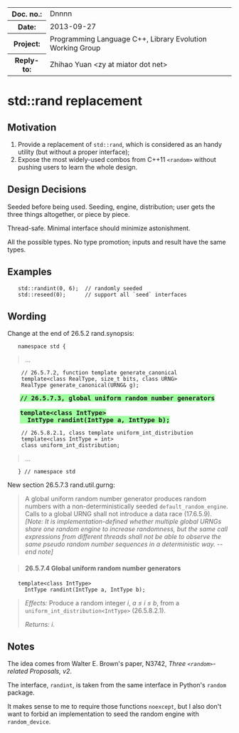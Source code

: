 <!-- maruku -o randint.html randint.md -->

<style type="text/css">
pre code { display: block; margin-left: 2em; }
div { display: block; margin-left: 2em; }
ins { text-decoration: none; font-weight: bold; background-color: #A0FFA0 }
del { text-decoration: line-through; background-color: #FFA0A0 }
</style>

<table><tbody>
<tr><th>Doc. no.:</th>	<td>Dnnnn</td></tr>
<tr><th>Date:</th>	<td>2013-09-27</td></tr>
<tr><th>Project:</th>	<td>Programming Language C++, Library Evolution Working Group</td></tr>
<tr><th>Reply-to:</th>	<td>Zhihao Yuan &lt;zy at miator dot net&gt;</td></tr>
</tbody></table>

# std::rand replacement

## Motivation

1. Provide a replacement of `std::rand`, which is considered as an handy
utility (but without a proper interface);
2. Expose the most widely-used combos from C++11 `<random>` without pushing
users to learn the whole design.

## Design Decisions

Seeded before being used.  Seeding, engine, distribution; user gets the three
things altogether, or piece by piece.

Thread-safe.  Minimal interface should minimize astonishment.

All the possible types.  No type promotion; inputs and result have the same
types.

## Examples

    std::randint(0, 6);  // randomly seeded
    std::reseed(0);      // support all `seed` interfaces

## Wording

Change at the end of 26.5.2 rand.synopsis:

    namespace std {
> ...

     // 26.5.7.2, function template generate_canonical
     template<class RealType, size_t bits, class URNG>
     RealType generate_canonical(URNG& g);

<div><ins>
<tt>// 26.5.7.3, global uniform random number generators</tt><br/>
<br/>
<tt>template&lt;class IntType&gt;</tt><br/>
<tt>&nbsp;&nbsp;IntType randint(IntType a, IntType b);</tt><br/>
</ins></div>

     // 26.5.8.2.1, class template uniform_int_distribution
     template<class IntType = int>
     class uniform_int_distribution;
> ...

    } // namespace std

New section 26.5.7.3 rand.util.gurng:

> A global uniform random number generator produces random numbers
> with a non-deterministically seeded `default_random_engine`.  Calls to
> a global URNG shall not introduce a data race (17.6.5.9).
> *\[Note: It is implementation-defined whether multiple global URNGs share
> one random engine to increase randomness, but the same call expressions
> from different threads shall not be able to observe the same pseudo random
> number sequences in a deterministic way.  --end note\]*


> #### 26.5.7.4 Global uniform random number generators

    template<class IntType>
      IntType randint(IntType a, IntType b);

> _Effects:_ Produce a random integer _i_, _a &le; i &le; b_, from
> a `uniform_int_distribution<IntType>` (26.5.8.2.1).
> 
> _Returns:_ _i_.

## Notes

The idea comes from Walter E. Brown's paper, N3742, _Three
`<random>`-related Proposals, v2_.

The interface, `randint`, is taken from the same interface in Python's
`random` package.

It makes sense to me to require those functions `noexcept`, but I also
don't want to forbid an implementation to seed the random engine with
`random_device`.
